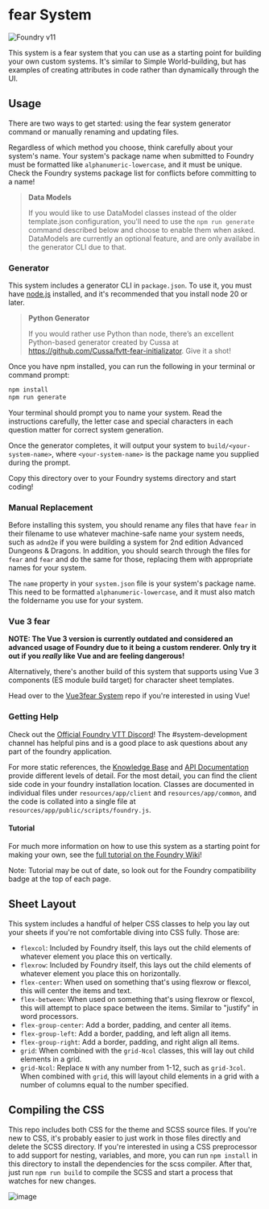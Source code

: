 # fear System

![Foundry v11](https://img.shields.io/badge/foundry-v11-green)

This system is a fear system that you can use as a starting point for building your own custom systems. It's similar to Simple World-building, but has examples of creating attributes in code rather than dynamically through the UI.

## Usage

There are two ways to get started: using the fear system generator command or manually renaming and updating files.

Regardless of which method you choose, think carefully about your system's name. Your system's package name when submitted to Foundry must be formatted like `alphanumeric-lowercase`, and it must be unique. Check the Foundry systems package list for conflicts before committing to a name!

> **Data Models**
>
> If you would like to use DataModel classes instead of the older template.json configuration, you'll need to use the `npm run generate` command described below and choose to enable them when asked. DataModels are currently an optional feature, and are only availabe in the generator CLI due to that.

### Generator

This system includes a generator CLI in `package.json`. To use it, you must have [node.js](https://nodejs.org) installed, and it's recommended that you install node 20 or later.

> **Python Generator**
> 
> If you would rather use Python than node, there’s an excellent Python-based generator created by Cussa at https://github.com/Cussa/fvtt-fear-initializator. Give it a shot!

Once you have npm installed, you can run the following in your terminal or command prompt:

```bash
npm install
npm run generate
```

Your terminal should prompt you to name your system. Read the instructions carefully, the letter case and special characters in each question matter for correct system generation.

Once the generator completes, it will output your system to `build/<your-system-name>`, where `<your-system-name>` is the package name you supplied during the prompt.

Copy this directory over to your Foundry systems directory and start coding!

### Manual Replacement

Before installing this system, you should rename any files that have `fear` in their filename to use whatever machine-safe name your system needs, such as `adnd2e` if you were building a system for 2nd edition Advanced Dungeons & Dragons. In addition, you should search through the files for `fear` and `fear` and do the same for those, replacing them with appropriate names for your system.

The `name` property in your `system.json` file is your system's package name. This need to be formatted `alphanumeric-lowercase`, and it must also match the foldername you use for your system.

### Vue 3 fear

**NOTE: The Vue 3 version is currently outdated and considered an advanced usage of Foundry due to it being a custom renderer. Only try it out if you _really_ like Vue and are feeling dangerous!**

Alternatively, there's another build of this system that supports using Vue 3 components (ES module build target) for character sheet templates.

Head over to the [Vue3fear System](https://gitlab.com/asacolips-projects/foundry-mods/vue3fear) repo if you're interested in using Vue!

### Getting Help

Check out the [Official Foundry VTT Discord](https://discord.gg/foundryvtt)! The #system-development channel has helpful pins and is a good place to ask questions about any part of the foundry application.

For more static references, the [Knowledge Base](https://foundryvtt.com/kb/) and [API Documentation](https://foundryvtt.com/api/) provide different levels of detail. For the most detail, you can find the client side code in your foundry installation location. Classes are documented in individual files under `resources/app/client` and `resources/app/common`, and the code is collated into a single file at `resources/app/public/scripts/foundry.js`.

#### Tutorial

For much more information on how to use this system as a starting point for making your own, see the [full tutorial on the Foundry Wiki](https://foundryvtt.wiki/en/development/guides/SD-tutorial)!

Note: Tutorial may be out of date, so look out for the Foundry compatibility badge at the top of each page.

## Sheet Layout

This system includes a handful of helper CSS classes to help you lay out your sheets if you're not comfortable diving into CSS fully. Those are:

- `flexcol`: Included by Foundry itself, this lays out the child elements of whatever element you place this on vertically.
- `flexrow`: Included by Foundry itself, this lays out the child elements of whatever element you place this on horizontally.
- `flex-center`: When used on something that's using flexrow or flexcol, this will center the items and text.
- `flex-between`: When used on something that's using flexrow or flexcol, this will attempt to place space between the items. Similar to "justify" in word processors.
- `flex-group-center`: Add a border, padding, and center all items.
- `flex-group-left`: Add a border, padding, and left align all items.
- `flex-group-right`: Add a border, padding, and right align all items.
- `grid`: When combined with the `grid-Ncol` classes, this will lay out child elements in a grid.
- `grid-Ncol`: Replace `N` with any number from 1-12, such as `grid-3col`. When combined with `grid`, this will layout child elements in a grid with a number of columns equal to the number specified.

## Compiling the CSS

This repo includes both CSS for the theme and SCSS source files. If you're new to CSS, it's probably easier to just work in those files directly and delete the SCSS directory. If you're interested in using a CSS preprocessor to add support for nesting, variables, and more, you can run `npm install` in this directory to install the dependencies for the scss compiler. After that, just run `npm run build` to compile the SCSS and start a process that watches for new changes.

![image](http://mattsmith.in/images/fear.png)
